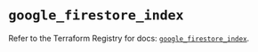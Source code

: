 # `google_firestore_index`

Refer to the Terraform Registry for docs: [`google_firestore_index`](https://registry.terraform.io/providers/hashicorp/google/6.24.0/docs/resources/firestore_index).
